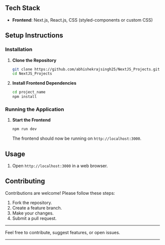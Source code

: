 ## Tech Stack

- **Frontend**: Next.js, React.js, CSS (styled-components or custom CSS)

## Setup Instructions

### Installation

1. **Clone the Repository**
   ```bash
   git clone https://github.com/abhishekrajsingh25/NextJS_Projects.git
   cd NextJS_Projects
   ```
   
2. **Install Frontend Dependencies**
   ```bash
   cd project_name
   npm install
   ```

### Running the Application

1. **Start the Frontend**
   ```bash
   npm run dev
   ```
   The frontend should now be running on `http://localhost:3000`.

## Usage

1. Open `http://localhost:3000` in a web browser.

## Contributing

Contributions are welcome! Please follow these steps:

1. Fork the repository.
2. Create a feature branch.
3. Make your changes.
4. Submit a pull request.

---

Feel free to contribute, suggest features, or open issues.

---
